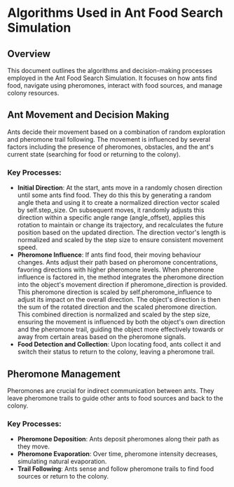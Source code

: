 
# Algorithms Used in Ant Food Search Simulation

## Overview

This document outlines the algorithms and decision-making processes employed in the Ant Food Search Simulation. It focuses on how ants find food, navigate using pheromones, interact with food sources, and manage colony resources.

## Ant Movement and Decision Making

Ants decide their movement based on a combination of random exploration and pheromone trail following. The movement is influenced by several factors including the presence of pheromones, obstacles, and the ant's current state (searching for food or returning to the colony).

### Key Processes:

- **Initial Direction**: At the start, ants move in a randomly chosen direction until some ants find food. They do this this by generating a random angle theta and using it to create a normalized direction vector scaled by self.step_size. On subsequent moves, it randomly adjusts this direction within a specific angle range (angle_offset), applies this rotation to maintain or change its trajectory, and recalculates the future position based on the updated direction. The direction vector's length is normalized and scaled by the step size to ensure consistent movement speed.
- **Pheromone Influence**: If ants find food, their moving behaviour changes. Ants adjust their path based on pheromone concentrations, favoring directions with higher pheromone levels. When pheromone influence is factored in, the method integrates the pheromone direction into the object's movement direction if pheromone_direction is provided. This pheromone direction is scaled by self.pheromone_influence to adjust its impact on the overall direction. The object's direction is then the sum of the rotated direction and the scaled pheromone direction. This combined direction is normalized and scaled by the step size, ensuring the movement is influenced by both the object's own direction and the pheromone trail, guiding the object more effectively towards or away from certain areas based on the pheromone signals.
- **Food Detection and Collection**: Upon locating food, ants collect it and switch their status to return to the colony, leaving a pheromone trail.

## Pheromone Management

Pheromones are crucial for indirect communication between ants. They leave pheromone trails to guide other ants to food sources and back to the colony.

### Key Processes:

- **Pheromone Deposition**: Ants deposit pheromones along their path as they move.
- **Pheromone Evaporation**: Over time, pheromone intensity decreases, simulating natural evaporation.
- **Trail Following**: Ants sense and follow pheromone trails to find food sources or return to the colony.

